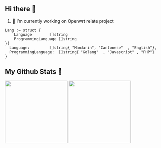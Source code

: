 

## Hi there 👋
1. 🔭 I’m currently working on Openwrt relate project

```golang
Lang := struct {
	Language 	    []string
	ProgrammingLanguage []string
}{
  Language: 		[]string{ "Mandarin", "Cantonese"  , "English"},
  ProgrammingLanguage:  []string{ "Golang"  , "Javascript" , "PHP"}
}
```

## My Github Stats 🔭
<p align="left">
<img height="200" src="https://github-readme-stats.vercel.app/api?username=jackyczj&show_icons=true&theme=nord" />
<img height="200"  src="https://github-readme-stats.vercel.app/api/top-langs/?username=jackyczj&hide=html,css&theme=nord">
</p>
<!-- <img src="https://github-profile-trophy.vercel.app/?username=jackyczj&column=6&theme=onedark" alt="logo" height="160" style="margin: auto; margin-bottom: 20px;" /> -->
<!--
**JackyCZJ/JackyCZJ** is a ✨ _special_ ✨ repository because its `README.md` (this file) appears on your GitHub profile.

Here are some ideas to get you started:

- 🔭 I’m currently working on ...
- 🌱 I’m currently learning ...
- 👯 I’m looking to collaborate on ...
- 🤔 I’m looking for help with ...
- 💬 Ask me about ...
- 📫 How to reach me: ...
- 😄 Pronouns: ...
- ⚡ Fun fact: ...
-->
